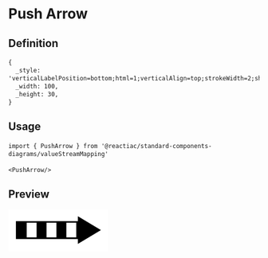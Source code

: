 # Push Arrow

## Definition

```
{
  _style: 'verticalLabelPosition=bottom;html=1;verticalAlign=top;strokeWidth=2;shape=mxgraph.lean_mapping.push_arrow;',
  _width: 100,
  _height: 30,
}
```

## Usage

```
import { PushArrow } from '@reactiac/standard-components-diagrams/valueStreamMapping'

<PushArrow/>
```

## Preview

<img src="./push-arrow.png" width="200"/>
